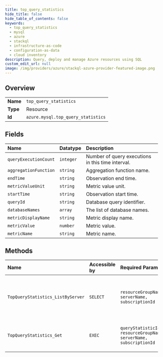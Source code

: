 ```yaml
---
title: top_query_statistics
hide_title: false
hide_table_of_contents: false
keywords:
  - top_query_statistics
  - mysql
  - azure    
  - stackql
  - infrastructure-as-code
  - configuration-as-data
  - cloud inventory
description: Query, deploy and manage Azure resources using SQL
custom_edit_url: null
image: /img/providers/azure/stackql-azure-provider-featured-image.png
---
```

  
    

## Overview
<table><tbody>
<tr><td><b>Name</b></td><td><code>top_query_statistics</code></td></tr>
<tr><td><b>Type</b></td><td>Resource</td></tr>
<tr><td><b>Id</b></td><td><code>azure.mysql.top_query_statistics</code></td></tr>
</tbody></table>

## Fields
| Name | Datatype | Description |
|:-----|:---------|:------------|
| `queryExecutionCount` | `integer` | Number of query executions in this time interval. |
| `aggregationFunction` | `string` | Aggregation function name. |
| `endTime` | `string` | Observation end time. |
| `metricValueUnit` | `string` | Metric value unit. |
| `startTime` | `string` | Observation start time. |
| `queryId` | `string` | Database query identifier. |
| `databaseNames` | `array` | The list of database names. |
| `metricDisplayName` | `string` | Metric display name. |
| `metricValue` | `number` | Metric value. |
| `metricName` | `string` | Metric name. |
## Methods
| Name | Accessible by | Required Params | Description |
|:-----|:--------------|:----------------|:------------|
| `TopQueryStatistics_ListByServer` | `SELECT` | `resourceGroupName, serverName, subscriptionId` | Retrieve the Query-Store top queries for specified metric and aggregation. |
| `TopQueryStatistics_Get` | `EXEC` | `queryStatisticId, resourceGroupName, serverName, subscriptionId` | Retrieve the query statistic for specified identifier. |
